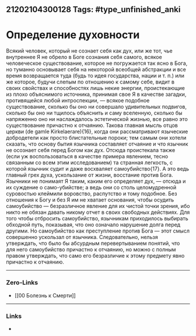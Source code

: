 21202104300128
Tags: #type_unfinished_anki
---
# Определение духовности

Всякий человек, который не сознает себя как дух, или же тот, чье внутреннее Я не обрело в Боге сознания себя самого, всякое человеческое существование, которое не погружается так ясно в Бога, но туманно основывает себя на некоторой всеобщей абстракции и все время возвращается туда (будь то идея государства, нации и т. п.) или же которое, будучи слепым по отношению к самому себе, видит в своих свойствах и способностях лишь некие энергии, проистекающие из плохо объяснимого источника, принимая свое Я в качестве загадки, противящейся любой интроспекции, — всякое подобное существование, сколько бы оно ни совершало удивительных подвигов, сколько бы оно ни тщилось объяснить и саму вселенную, сколько бы напряженно оно ни наслаждалось эстетической жизнью, все равно это существование причастно к отчаянию. Такова главная мысль отцов церкви (de gamle Kirkelaerare){16}, когда они рассматривают языческие добродетели как просто блистательные пороки; тем самым они хотели сказать, что основу бытия язычника составляет отчаяние и что язычник не осознает себя перед Богом как дух. Отсюда проистекала также (если уж воспользоваться в качестве примера явлением, тесно связанным со всем этим исследованием) та странная легкость, с которой язычник судит и даже восхваляет самоубийство{17}. А это ведь главный грех духа, ускользание от жизни, восстание против Бога. Язычники не понимаят Я таким, каким его определяет дух, — отсюда и их суждение о само-убийстве; а ведь они со столь целомудренной суровостью клеймили воровство, распутство и тому подобное. Без отношения к Богу и без Я им не хватает основания, чтобы осудить самоубийство — безразличное явление для их чистой точки зрения, ибо никто не обязан давать никому отчет в своих свободных действиях. Для того чтобы отбросить самоубийство, язычникам приходилось выбирать обходной путь, показывая, что оно означало нарушение долга перед другими. Но самоубийство как преступление против Бога — этот смысл совершенно ускользал от язычника. Следовательно, нельзя утверждать, что было бы абсурдным перевертыванием понятий, что для него самоубийство причастно к отчаянию, но можно с полным правом утверждать, что само его безразличие к этому предмету явно причастно к отчаянию.

---
### Zero-Links
- [[00 Болезнь к Смерти]]
---
### Links
-